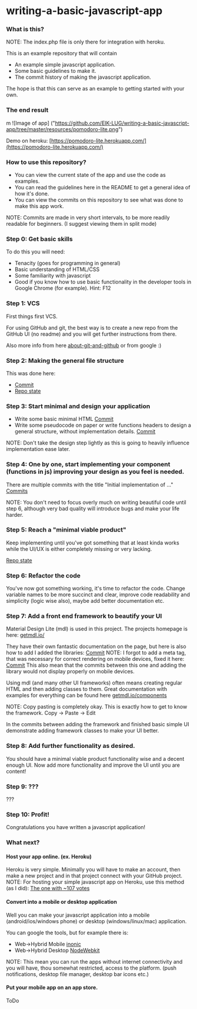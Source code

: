 # writing-a-basic-javascript-app

### What is this?

NOTE: The index.php file is only there for integration with heroku.

This is an example repository that will contain
* An example simple javascript application.
* Some basic guidelines to make it.
* The commit history of making the javascript application.
    
The hope is that this can serve as an example to getting started with your own.

### The end result
m
![Image of app]
("https://github.com/EIK-LUG/writing-a-basic-javascript-app/tree/master/resources/pomodoro-lite.png")

Demo on heroku: [https://pomodoro-lite.herokuapp.com/](https://pomodoro-lite.herokuapp.com/)

### How to use this repository?

* You can view the current state of the app and use the code as examples.
* You can read the guidelines here in the README to get a general idea of how it's done.
* You can view the commits on this repository to see what was done to make this app work. 

NOTE: Commits are made in very short intervals, to be more readily readable for beginners. (I suggest viewing them in split mode)

### Step 0: Get basic skills

To do this you will need:

* Tenacity (goes for programming in general)
* Basic understanding of HTML/CSS
* Some familiarity with javascript
* Good if you know how to use basic functionality in the developer tools in Google Chrome (for example). Hint: F12

### Step 1: VCS

First things first VCS.

For using GitHub and git, the best way is to create a new repo from the GitHub UI (no readme) and you will get further instructions from there.

Also more info from here [about-git-and-github](https://github.com/EIK-LUG/about-git-and-github.git) or from google :) 

### Step 2: Making the general file structure

This was done here:

* [Commit](https://github.com/EIK-LUG/writing-a-basic-javascript-app/commit/11b333be75e75ffe6eee95e22801b722e0fad275)
* [Repo state](https://github.com/EIK-LUG/writing-a-basic-javascript-app/tree/11b333be75e75ffe6eee95e22801b722e0fad275)

### Step 3: Start minimal and design your application

* Write some basic minimal HTML [Commit](https://github.com/EIK-LUG/writing-a-basic-javascript-app/commit/54ea8aea3cd9b484200f1dc815829844529eeddd)
* Write some pseudocode on paper or write functions headers to design a general structure, without implementation details. [Commit](https://github.com/EIK-LUG/writing-a-basic-javascript-app/commit/e02af2aece06fd651bbda5dc7b69af2e9bfde551)

NOTE: Don't take the design step lightly as this is going to heavily influence implementation ease later.

### Step 4: One by one, start implementing your component (functions in js) improving your design as you feel is needed.

There are multiple commits with the title "Initial implementation of ..." [Commits](https://github.com/EIK-LUG/writing-a-basic-javascript-app/commits/master)

NOTE: You don't need to focus overly much on writing beautiful code until step 6, although very bad quality will introduce bugs and make your life harder.

### Step 5: Reach a "minimal viable product"

Keep implementing until you've got something that at least kinda works while the UI/UX is either completely missing or very lacking.

[Repo state](https://github.com/EIK-LUG/writing-a-basic-javascript-app/tree/f08348a31d60d41536d2a8fca90dba2dbcf82b30)

### Step 6: Refactor the code

You've now got something working, it's time to refactor the code. Change variable names to be more succinct and clear, improve code readability and simplicity (logic wise also), maybe add better documentation etc.

### Step 7: Add a front end framework to beautify your UI

Material Design Lite (mdl) is used in this project. The projects homepage is here: [getmdl.io/](http://www.getmdl.io/)

They have their own fantastic documentation on the page, but here is also how to add I added the libraries: [Commit](https://github.com/EIK-LUG/writing-a-basic-javascript-app/commit/df7298e6c2bd8cd174149339fe735f08473e1a39)
NOTE: I forgot to add a meta tag, that was necessary for correct rendering on mobile devices, fixed it here: [Commit](https://github.com/EIK-LUG/writing-a-basic-javascript-app/commit/460ea8a9b41bd14ed5286ba087ebe8cbbf613b2d) 
This also mean that the commits between this one and adding the library would not display properly on mobile devices.

Using mdl (and many other UI frameworks) often means creating regular HTML and then adding classes to them. 
Great documentation with examples for everything can be found here [getmdl.io/components](http://www.getmdl.io/components/index.html)

NOTE: Copy pasting is completely okay. This is exactly how to get to know the framework. Copy -> Paste -> Edit

In the commits between adding the framework and finished basic simple UI demonstrate adding framework classes to make your UI better.

### Step 8: Add further functionality as desired.

You should have a minimal viable product functionality wise and a decent enough UI. Now add more functionality and improve the UI until you are content!

### Step 9: ???

???

### Step 10: Profit!

Congratulations you have written a javascript application!

### What next?

#### Host your app online. (ex. Heroku)

Heroku is very simple. Minimally you will have to make an account, then make a new project and in that project connect with your GitHub project.
NOTE: For hosting your simple javascript app on Heroku, use this method (as I did): [The one with ~107 votes](http://stackoverflow.com/questions/10551273/is-it-possible-to-upload-a-simple-html-and-javascript-file-structure-to-heroku) 

#### Convert into a mobile or desktop application

Well you can make your javascript application into a mobile (android/ios/windows phone) or desktop (windows/linux/mac) application.

You can google the tools, but for example there is:

* Web->Hybrid Mobile [inonic](http://ionicframework.com/) 
* Web->Hybrid Desktop [NodeWebkit](http://nwjs.io/)

NOTE: This mean you can run the apps without internet connectivity and you will have, thou somewhat restricted, access to the platform. (push notifications, desktop file manager, desktop bar icons etc.)

#### Put your mobile app on an app store.

ToDo